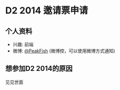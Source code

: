 # D2 2014 邀请票申请

## 个人资料

- 兴趣: 前端
- 微博: [@PeakFish](http://weibo.com/806660666) (微博控，可以使用微博方式通知)

## 想参加D2 2014的原因

见见世面
